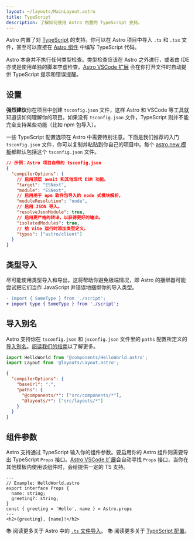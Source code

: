 ```yaml
---
layout: ~/layouts/MainLayout.astro
title: TypeScript
description: 了解如何使用 Astro 内置的 TypeScript 支持。
---
```


Astro 内置了对 [TypeScript](https://www.typescriptlang.org/) 的支持。你可以在 Astro 项目中导入 `.ts` 和 `.tsx` 文件，甚至可以直接在 [Astro 组件](/zh-cn/core-concepts/astro-components/#组件-script) 中编写 TypeScript 代码。

Astro 本身并不执行任何类型检查。类型检查应该在 Astro 之外进行，或者由 IDE 亦或是使用单独的脚本空虚检查。[Astro VSCode 扩展](/zh-cn/editor-setup/) 会在你打开文件时自动提供 TypeScript 提示和错误提醒。

## 设置

**强烈建议**你在项目中创建 `tsconfig.json` 文件，这样 Astro 和 VSCode 等工具就知道该如何理解你的项目。如果没有 `tsconfig.json` 文件，TypeScript 则并不能完全支持某些功能（比如 npm 包导入）。

一些 TypeScript 配置选项在 Astro 中需要特别注意。下面是我们推荐的入门 `tsconfig.json` 文件，你可以复制并粘贴到你自己的项目中。每个 [astro.new 模板](https://astro.new/)都默认包括这个 `tsconfig.json` 文件。

```json
// 示例：Astro 项目自带的 tsconfig.json
{
  "compilerOptions": {
    // 启用顶层 await 和其他现代 ESM 功能。
    "target": "ESNext",
    "module": "ESNext",
    // 启用用于 npm 软件包导入的 node 式模块解析，
    "moduleResolution": "node",
    // 启用 JSON 导入。
    "resolveJsonModule": true,
    // 启用更严格的转译，以获得更好的输出。
    "isolatedModules": true,
    // 给 Vite 运行时添加类型定义。
    "types": ["astro/client"]
  }
}
```

## 类型导入

尽可能使用类型导入和导出。这将帮助你避免极端情况，即 Astro 的捆绑器可能尝试把它们当作 JavaScript 并错误地捆绑你的导入类型。

```diff
- import { SomeType } from './script';
+ import type { SomeType } from './script';
```

## 导入别名

Astro 支持你在 `tsconfig.json` 和 `jsconfig.json` 文件里的 `paths` 配置所定义的 [导入别名](/zh-cn/guides/aliases/)。[阅读我们的指南](/zh-cn/guides/aliases/)以了解更多。

```ts
import HelloWorld from '@components/HelloWorld.astro';
import Layout from '@layouts/Layout.astro';
```

```json
{
  "compilerOptions": {
    "baseUrl": ".",
    "paths": {
      "@components/*": ["src/components/*"],
      "@layouts/*": ["src/layouts/*"]
    }
  }
}
```

## 组件参数

Astro 支持通过 TypeScript 输入你的组件参数。要启用你的 Astro 组件则需要导出 TypeScript `Props` 接口。[Astro VSCode 扩展](/zh-cn/editor-setup/)会自动寻找 `Props` 接口，当你在其他模板内使用该组件时，会给提供一定的 TS 支持。

```astro
---
// Example: HelloWorld.astro
export interface Props {
  name: string;
  greeting?: string;
}
const { greeting = 'Hello', name } = Astro.props
---
<h2>{greeting}, {name}!</h2>
```

📚 阅读更多关于 Astro 中的 [`.ts` 文件导入](/zh-cn/guides/imports/#typescript)。
📚 阅读更多关于 [TypeScript 配置](https://www.typescriptlang.org/tsconfig/)。
